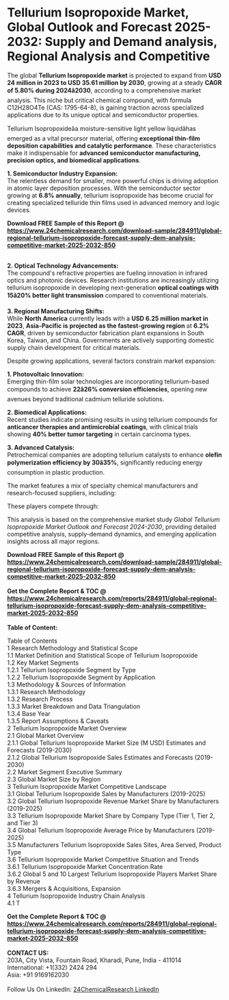 <h1>Tellurium Isopropoxide Market, Global Outlook and Forecast 2025-2032: Supply and Demand analysis, Regional Analysis and Competitive</h1><p>The global <strong>Tellurium Isopropoxide market</strong> is projected to expand from <strong>USD 24 million in 2023 to USD 35.61 million by 2030</strong>, growing at a steady <strong>CAGR of 5.80% during 2024â2030</strong>, according to a comprehensive market analysis. This niche but critical chemical compound, with formula C12H28O4Te (CAS: 1795-64-8), is gaining traction across specialized applications due to its unique optical and semiconductor properties.</p><p>Tellurium Isopropoxideâa moisture-sensitive light yellow liquidâhas emerged as a vital precursor material, offering <strong>exceptional thin-film deposition capabilities and catalytic performance</strong>. These characteristics make it indispensable for <strong>advanced semiconductor manufacturing, precision optics, and biomedical applications</strong>.</p><p><strong>1. Semiconductor Industry Expansion:</strong><br>
The relentless demand for smaller, more powerful chips is driving adoption in atomic layer deposition processes. With the semiconductor sector growing at <strong>6.8% annually</strong>, tellurium isopropoxide has become crucial for creating specialized telluride thin films used in advanced memory and logic devices.</p><div><b>Download FREE Sample of this Report @ 
            <a href="https://www.24chemicalresearch.com/download-sample/284911/global-regional-tellurium-isopropoxide-forecast-supply-dem-analysis-competitive-market-2025-2032-850">
            https://www.24chemicalresearch.com/download-sample/284911/global-regional-tellurium-isopropoxide-forecast-supply-dem-analysis-competitive-market-2025-2032-850</a></b></div><br><p><strong>2. Optical Technology Advancements:</strong><br>
The compound's refractive properties are fueling innovation in infrared optics and photonic devices. Research institutions are increasingly utilizing tellurium isopropoxide in developing next-generation <strong>optical coatings with 15â20% better light transmission</strong> compared to conventional materials.</p><p><strong>3. Regional Manufacturing Shifts:</strong><br>
While <strong>North America</strong> currently leads with a <strong>USD 6.25 million market in 2023</strong>, <strong>Asia-Pacific is projected as the fastest-growing region</strong> at <strong>6.2% CAGR</strong>, driven by semiconductor fabrication plant expansions in South Korea, Taiwan, and China. Governments are actively supporting domestic supply chain development for critical materials.</p><p>Despite growing applications, several factors constrain market expansion:</p><p><strong>1. Photovoltaic Innovation:</strong><br>
Emerging thin-film solar technologies are incorporating tellurium-based compounds to achieve <strong>22â26% conversion efficiencies</strong>, opening new avenues beyond traditional cadmium telluride solutions.</p><p><strong>2. Biomedical Applications:</strong><br>
Recent studies indicate promising results in using tellurium compounds for <strong>anticancer therapies and antimicrobial coatings</strong>, with clinical trials showing <strong>40% better tumor targeting</strong> in certain carcinoma types.</p><p><strong>3. Advanced Catalysis:</strong><br>
Petrochemical companies are adopting tellurium catalysts to enhance <strong>olefin polymerization efficiency by 30â35%</strong>, significantly reducing energy consumption in plastic production.</p><p>The market features a mix of specialty chemical manufacturers and research-focused suppliers, including:</p><p>These players compete through:</p><p>This analysis is based on the comprehensive market study <em>Global Tellurium Isopropoxide Market Outlook and Forecast 2024-2030</em>, providing detailed competitive analysis, supply-demand dynamics, and emerging application insights across all major regions.</p><div><b>Download FREE Sample of this Report @ 
            <a href="https://www.24chemicalresearch.com/download-sample/284911/global-regional-tellurium-isopropoxide-forecast-supply-dem-analysis-competitive-market-2025-2032-850">
            https://www.24chemicalresearch.com/download-sample/284911/global-regional-tellurium-isopropoxide-forecast-supply-dem-analysis-competitive-market-2025-2032-850</a></b></div><br><div><b>Get the Complete Report & TOC @ 
            <a href="https://www.24chemicalresearch.com/reports/284911/global-regional-tellurium-isopropoxide-forecast-supply-dem-analysis-competitive-market-2025-2032-850">
            https://www.24chemicalresearch.com/reports/284911/global-regional-tellurium-isopropoxide-forecast-supply-dem-analysis-competitive-market-2025-2032-850</a></b></div><br>
            <b>Table of Content:</b><p>Table of Contents<br />
1 Research Methodology and Statistical Scope<br />
1.1 Market Definition and Statistical Scope of Tellurium Isopropoxide<br />
1.2 Key Market Segments<br />
1.2.1 Tellurium Isopropoxide Segment by Type<br />
1.2.2 Tellurium Isopropoxide Segment by Application<br />
1.3 Methodology & Sources of Information<br />
1.3.1 Research Methodology<br />
1.3.2 Research Process<br />
1.3.3 Market Breakdown and Data Triangulation<br />
1.3.4 Base Year<br />
1.3.5 Report Assumptions & Caveats<br />
2 Tellurium Isopropoxide Market Overview<br />
2.1 Global Market Overview<br />
2.1.1 Global Tellurium Isopropoxide Market Size (M USD) Estimates and Forecasts (2019-2030)<br />
2.1.2 Global Tellurium Isopropoxide Sales Estimates and Forecasts (2019-2030)<br />
2.2 Market Segment Executive Summary<br />
2.3 Global Market Size by Region<br />
3 Tellurium Isopropoxide Market Competitive Landscape<br />
3.1 Global Tellurium Isopropoxide Sales by Manufacturers (2019-2025)<br />
3.2 Global Tellurium Isopropoxide Revenue Market Share by Manufacturers (2019-2025)<br />
3.3 Tellurium Isopropoxide Market Share by Company Type (Tier 1, Tier 2, and Tier 3)<br />
3.4 Global Tellurium Isopropoxide Average Price by Manufacturers (2019-2025)<br />
3.5 Manufacturers Tellurium Isopropoxide Sales Sites, Area Served, Product Type<br />
3.6 Tellurium Isopropoxide Market Competitive Situation and Trends<br />
3.6.1 Tellurium Isopropoxide Market Concentration Rate<br />
3.6.2 Global 5 and 10 Largest Tellurium Isopropoxide Players Market Share by Revenue<br />
3.6.3 Mergers & Acquisitions, Expansion<br />
4 Tellurium Isopropoxide Industry Chain Analysis<br />
4.1 T</p><div><b>Get the Complete Report & TOC @ 
            <a href="https://www.24chemicalresearch.com/reports/284911/global-regional-tellurium-isopropoxide-forecast-supply-dem-analysis-competitive-market-2025-2032-850">
            https://www.24chemicalresearch.com/reports/284911/global-regional-tellurium-isopropoxide-forecast-supply-dem-analysis-competitive-market-2025-2032-850</a></b></div><br><b>CONTACT US:</b><br>
            203A, City Vista, Fountain Road, Kharadi, Pune, India - 411014<br>
            International: +1(332) 2424 294<br>
            Asia: +91 9169162030 <br><br>
            Follow Us On LinkedIn: <a href="https://www.linkedin.com/company/24chemicalresearch/">24ChemicalResearch LinkedIn</a>